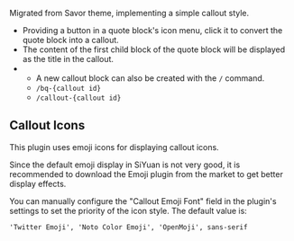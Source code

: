 Migrated from Savor theme, implementing a simple callout style.

- Providing a button in a quote block's icon menu, click it to convert the quote block into a callout.
- The content of the first child block of the quote block will be displayed as the title in the callout.
- - A new callout block can also be created with the `/` command.
  - `/bq-{callout id}`
  - `/callout-{callout id}`

## Callout Icons

This plugin uses emoji icons for displaying callout icons.

Since the default emoji display in SiYuan is not very good, it is recommended to download the Emoji plugin from the market to get better display effects.

You can manually configure the "Callout Emoji Font" field in the plugin's settings to set the priority of the icon style. The default value is:

```
'Twitter Emoji', 'Noto Color Emoji', 'OpenMoji', sans-serif
```
